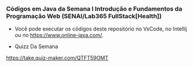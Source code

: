 ### Códigos em Java da Semana I Introdução e Fundamentos da Programação Web (SENAI/Lab365 FullStack[Health])

- Você pode executar os códigos deste repositório no VsCode, no Intellij ou no https://www.online-java.com/.

- Quizz Da Semana
 
 https://take.quiz-maker.com/QTFT59OMT